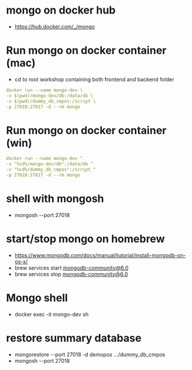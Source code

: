 # mongo on docker hub

- https://hub.docker.com/_/mongo

# Run mongo on docker container (mac)

- cd to root workshop containing both frontend and backend folder

```yml
docker run --name mongo-dev \
-v $(pwd)/mongo-dev/db:/data/db \
-v $(pwd)/dummy_db_cmpos:/script \
-p 27018:27017 -d --rm mongo
```

# Run mongo on docker container (win)

```yml
docker run --name mongo-dev ^
-v "%cd%/mongo-dev/db":/data/db ^
-v "%cd%/dummy_db_cmpos":/script ^
-p 27018:27017 -d --rm mongo
```

# shell with mongosh

- mongosh --port 27018

# start/stop mongo on homebrew

- https://www.mongodb.com/docs/manual/tutorial/install-mongodb-on-os-x/
- brew services start mongodb-community@6.0
- brew services stop mongodb-community@6.0

# Mongo shell

- docker exec -it mongo-dev sh

# restore summary database

- mongorestore --port 27018 -d demopos .../dummy_db_cmpos
- mongosh --port 27018

